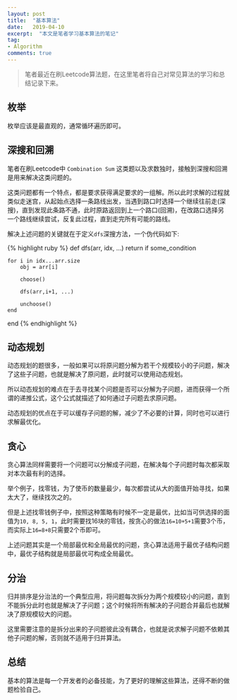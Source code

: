 ```yaml
---
layout: post
title:  "基本算法"
date:   2019-04-10
excerpt:  "本文是笔者学习基本算法的笔记"
tag:
- Algorithm
comments: true
---
```


> 笔者最近在刷Leetcode算法题，在这里笔者将自己对常见算法的学习和总结记录下来。

## 枚举

枚举应该是最直观的，通常循环遍历即可。

## 深搜和回溯

笔者在刷Leetcode中 `Combination Sum` 这类题以及求数独时，接触到深搜和回溯是用来解决这类问题的。

这类问题都有一个特点，都是要求获得满足要求的一组解。所以此时求解的过程就类似走迷宫，从起始点选择一条路线出发，当遇到路口时选择一个继续往前走(深搜)，直到发现此条路不通，此时原路返回到上一个路口(回溯)，在改路口选择另一个路线继续尝试，反复此过程，直到走完所有可能的路线。

解决上述问题的关键就在于定义`dfs`深搜方法，一个伪代码如下:

{% highlight ruby %}
def dfs(arr, idx, ...)
	return if some_condition

	for i in idx...arr.size
		obj = arr[i]

		choose()

		dfs(arr,i+1, ...)

		unchoose()
	end
end
{% endhighlight %}

## 动态规划

动态规划的题很多，一般如果可以将原问题分解为若干个规模较小的子问题，解决了这些子问题，也就是解决了原问题，此时就可以使用动态规划。

所以动态规划的难点在于去寻找某个问题是否可以分解为子问题，进而获得一个所谓的递推公式，这个公式就描述了如何通过子问题去求原问题。

动态规划的优点在于可以缓存子问题的解，减少了不必要的计算，同时也可以进行求解最优化。

## 贪心

贪心算法同样需要将一个问题可以分解成子问题，在解决每个子问题时每次都采取对本次最有利的选择。

举个例子，找零钱，为了使币的数量最少，每次都尝试从大的面值开始寻找，如果太大了，继续找次之的。

但是上述找零钱例子中，按照这种策略有时候不一定是最优，比如当可供选择的面值为`10, 8, 5, 1`，此时需要找16块的零钱，按贪心的做法`16=10+5+1`需要3个币，而实际上`16=8+8`只需要2个币即可。

上述问题其实是一个局部最优和全局最优的问题，贪心算法适用于最优子结构问题中，最优子结构就是局部最优可构成全局最优。

## 分治

归并排序是分治法的一个典型应用，将问题每次拆分为两个规模较小的问题，直到不能拆分此时也就是解决了子问题；这个时候将所有解决的子问题合并最后也就解决了原规模较大的问题。

这里需要注意的是拆分出来的子问题彼此没有耦合，也就是说求解子问题不依赖其他子问题的解，否则就不适用于归并算法。

## 总结

基本的算法是每一个开发者的必备技能，为了更好的理解这些算法，还得不断的做题检验自己。
